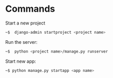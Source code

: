 # Commands

Start a new project

```bash
~$  django-admin startproject <project name>
```
Run the server:

```bash
~$  python <project name>/manage.py runserver 
```


Start new app:

```bash 
~$ python manage.py startapp <app name>
```